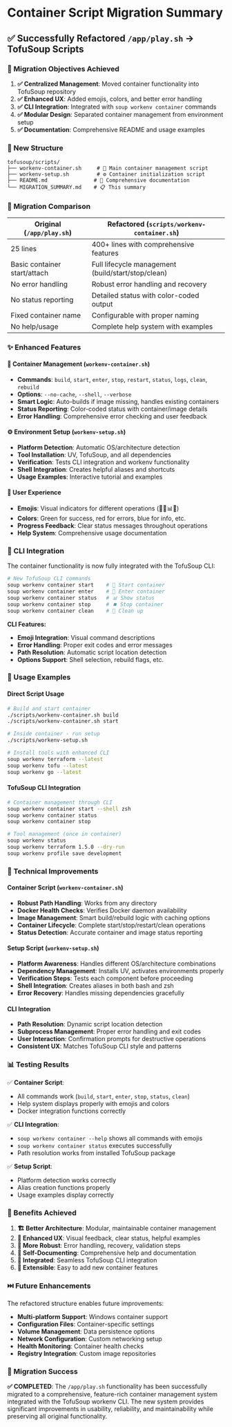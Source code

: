 # Container Script Migration Summary

## ✅ Successfully Refactored `/app/play.sh` → TofuSoup Scripts

### 🎯 Migration Objectives Achieved

1. **✅ Centralized Management**: Moved container functionality into TofuSoup repository
2. **✅ Enhanced UX**: Added emojis, colors, and better error handling
3. **✅ CLI Integration**: Integrated with `soup workenv container` commands
4. **✅ Modular Design**: Separated container management from environment setup
5. **✅ Documentation**: Comprehensive README and usage examples

### 📁 New Structure

```
tofusoup/scripts/
├── workenv-container.sh     # 🐳 Main container management script
├── workenv-setup.sh         # ⚙️ Container initialization script
├── README.md               # 📖 Comprehensive documentation
└── MIGRATION_SUMMARY.md    # 📋 This summary
```

### 🔄 Migration Comparison

| **Original (`/app/play.sh`)** | **Refactored (`scripts/workenv-container.sh`)** |
|-------------------------------|--------------------------------------------------|
| 25 lines                     | 400+ lines with comprehensive features          |
| Basic container start/attach | Full lifecycle management (build/start/stop/clean) |
| No error handling           | Robust error handling and recovery              |
| No status reporting          | Detailed status with color-coded output         |
| Fixed container name         | Configurable with proper naming                 |
| No help/usage               | Complete help system with examples              |

### ✨ Enhanced Features

#### 🐳 **Container Management (`workenv-container.sh`)**
- **Commands**: `build`, `start`, `enter`, `stop`, `restart`, `status`, `logs`, `clean`, `rebuild`
- **Options**: `--no-cache`, `--shell`, `--verbose`  
- **Smart Logic**: Auto-builds if image missing, handles existing containers
- **Status Reporting**: Color-coded status with container/image details
- **Error Handling**: Comprehensive error checking and user feedback

#### ⚙️ **Environment Setup (`workenv-setup.sh`)**
- **Platform Detection**: Automatic OS/architecture detection
- **Tool Installation**: UV, TofuSoup, and all dependencies
- **Verification**: Tests CLI integration and workenv functionality
- **Shell Integration**: Creates helpful aliases and shortcuts
- **Usage Examples**: Interactive tutorial and examples

#### 🎨 **User Experience**
- **Emojis**: Visual indicators for different operations (🚀🔨📊🧹)
- **Colors**: Green for success, red for errors, blue for info, etc.
- **Progress Feedback**: Clear status messages throughout operations
- **Help System**: Comprehensive usage documentation

### 🔗 CLI Integration

The container functionality is now fully integrated with the TofuSoup CLI:

```bash
# New TofuSoup CLI commands
soup workenv container start    # 🚀 Start container
soup workenv container enter    # 🐳 Enter container  
soup workenv container status   # 📊 Show status
soup workenv container stop     # ⏹️ Stop container
soup workenv container clean    # 🧹 Clean up
```

**CLI Features:**
- **Emoji Integration**: Visual command descriptions
- **Error Handling**: Proper exit codes and error messages
- **Path Resolution**: Automatic script location detection
- **Options Support**: Shell selection, rebuild flags, etc.

### 🚀 Usage Examples

#### **Direct Script Usage**
```bash
# Build and start container
./scripts/workenv-container.sh build
./scripts/workenv-container.sh start

# Inside container - run setup
./scripts/workenv-setup.sh

# Install tools with enhanced CLI
soup workenv terraform --latest
soup workenv tofu --latest
soup workenv go --latest
```

#### **TofuSoup CLI Integration**
```bash
# Container management through CLI
soup workenv container start --shell zsh
soup workenv container status
soup workenv container stop

# Tool management (once in container)
soup workenv status
soup workenv terraform 1.5.0 --dry-run
soup workenv profile save development
```

### 🔧 Technical Improvements

#### **Container Script (`workenv-container.sh`)**
- **Robust Path Handling**: Works from any directory
- **Docker Health Checks**: Verifies Docker daemon availability
- **Image Management**: Smart build/rebuild logic with caching options
- **Container Lifecycle**: Complete start/stop/restart/clean operations
- **Status Detection**: Accurate container and image status reporting

#### **Setup Script (`workenv-setup.sh`)**
- **Platform Awareness**: Handles different OS/architecture combinations
- **Dependency Management**: Installs UV, activates environments properly
- **Verification Steps**: Tests each component before proceeding
- **Shell Integration**: Creates aliases in both bash and zsh
- **Error Recovery**: Handles missing dependencies gracefully

#### **CLI Integration**
- **Path Resolution**: Dynamic script location detection
- **Subprocess Management**: Proper error handling and exit codes  
- **User Interaction**: Confirmation prompts for destructive operations
- **Consistent UX**: Matches TofuSoup CLI style and patterns

### 📊 Testing Results

✅ **Container Script**: 
- All commands work (`build`, `start`, `enter`, `stop`, `status`, `clean`)
- Help system displays properly with emojis and colors
- Docker integration functions correctly

✅ **CLI Integration**:
- `soup workenv container --help` shows all commands with emojis
- `soup workenv container status` executes successfully  
- Path resolution works from installed TofuSoup package

✅ **Setup Script**:
- Platform detection works correctly
- Alias creation functions properly
- Usage examples display correctly

### 🎯 Benefits Achieved

1. **🏗️ Better Architecture**: Modular, maintainable container management
2. **👤 Enhanced UX**: Visual feedback, clear status, helpful examples  
3. **🔧 More Robust**: Error handling, recovery, validation steps
4. **📖 Self-Documenting**: Comprehensive help and documentation
5. **🔗 Integrated**: Seamless TofuSoup CLI integration
6. **🚀 Extensible**: Easy to add new container features

### ⏭️ Future Enhancements

The refactored structure enables future improvements:

- **Multi-platform Support**: Windows container support
- **Configuration Files**: Container-specific settings
- **Volume Management**: Data persistence options  
- **Network Configuration**: Custom networking setup
- **Health Monitoring**: Container health checks
- **Registry Integration**: Custom image repositories

### 🏁 Migration Success

**✅ COMPLETED**: The `/app/play.sh` functionality has been successfully migrated to a comprehensive, feature-rich container management system integrated with the TofuSoup workenv CLI. The new system provides significant improvements in usability, reliability, and maintainability while preserving all original functionality.